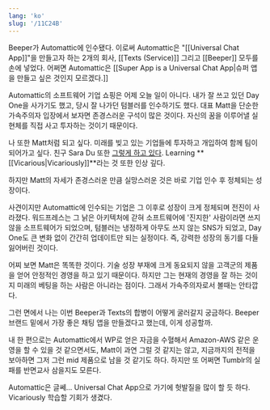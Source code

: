 ```yaml
---
lang: 'ko'
slug: '/11C24B'
---
```


Beeper가 Automattic에 인수됐다.
이로써 Automattic은 "[[Universal Chat App]]"을 만들고자 하는 2개의 회사,
[[Texts (Service)]] 그리고 [[Beeper]] 모두를 손에 넣었다.
어쩌면 Automattic은 [[Super App is a Universal Chat App|슈퍼 앱을 만들고 싶은 것인지 모르겠다.]]

Automattic의 소프트웨어 기업 쇼핑은 어제 오늘 일이 아니다.
내가 잘 쓰고 있던 Day One을 사가기도 했고,
당시 잘 나가던 텀블러를 인수하기도 했다.
대표 Matt을 단순한 가속주의자 입장에서 보자면 존경스러운 구석이 많은 것이다.
자신의 꿈을 이루어낼 실현체를 직접 사고 투자하는 것이기 때문이다.

나 또한 Matt처럼 되고 싶다.
미래를 빚고 있는 기업들에 투자하고 개입하여 함께 팀이 되어가고 싶다.
친구 Sara Du 또한 [그렇게 하고 있다](https://www.saradu.com/portfolio).
Learning **[[Vicarious|Vicariously]]**라는 것 또한 인상 깊다.

하지만 Matt의 자세가 존경스러운 만큼 실망스러운 것은 바로 기업 인수 후 정체되는 성장이다.

사견이지만 Automattic에 인수되는 기업은 그 이후로 성장이 크게 정체되며 전진이 사라졌다.
워드프레스는 그 낡은 아키텍처에 갇혀 소프트웨어에 '진지한' 사람이라면 쓰지 않을 소프트웨어가 되었으며,
텀블러는 냉정하게 아무도 쓰지 않는 SNS가 되었고,
Day One도 큰 변화 없이 간간히 업데이트만 되는 실정이다.
즉, 강력한 성장의 동기를 다들 잃어버린 것이다.

어찌 보면 Matt은 똑똑한 것이다.
기술 성장 부재에 크게 동요되지 않을 고객군의 제품을 얻어 안정적인 경영을 하고 있기 때문이다.
하지만 그는 현재의 경영을 잘 하는 것이지 미래의 베팅을 하는 사람은 아니라는 점이다.
그래서 가속주의자로서 볼때는 안타깝다.

그런 면에서 나는 이번 Beeper과 Texts의 합병이 어떻게 굴러갈지 궁금하다.
Beeper 브랜드 밑에서 가장 좋은 채팅 앱을 만들겠다고 했는데, 이게 성공할까.

내 한 편으로는 Automattic에서 WP로 얻은 자금을 수혈해서 Amazon-AWS 같은 운영을 할 수 있을 것 같으면서도,
Matt이 과연 그럴 것 같지는 않고,
지금까지의 전적을 보아하면 그저 그런 mid 제품으로 남을 것 같기도 하다.
하지만 또 어쩌면 Tumblr의 실패를 반면교사 삼을지도 모른다.

Automattic은 글쎄... Universal Chat App으로 가기에 헛발질을 많이 할 듯 하다.
Vicariously 학습할 기회가 생겼다.
